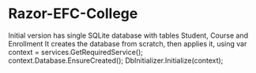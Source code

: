 # Razor-EFC-College
Initial version has single SQLite database with tables Student, Course and Enrollment
It creates the database from scratch, then applies it, using
    var context = services.GetRequiredService<SchoolContext>();
    context.Database.EnsureCreated();
    DbInitializer.Initialize(context); 
